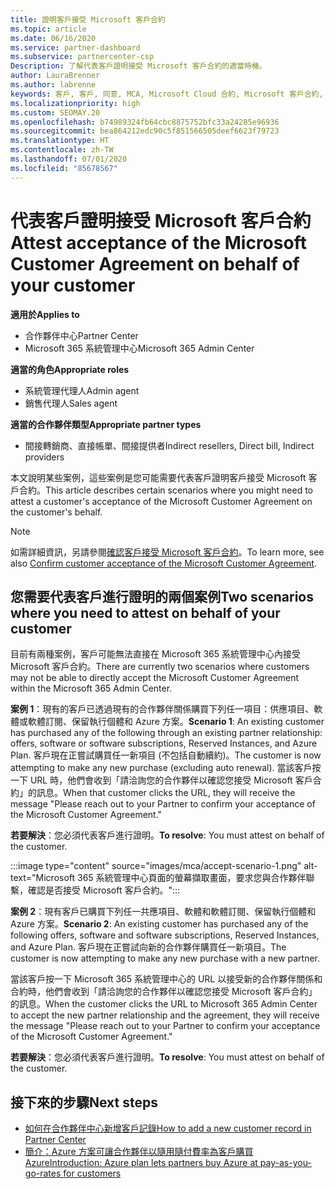 ```yaml
---
title: 證明客戶接受 Microsoft 客戶合約
ms.topic: article
ms.date: 06/16/2020
ms.service: partner-dashboard
ms.subservice: partnercenter-csp
Description: 了解代表客戶證明接受 Microsoft 客戶合約的適當時機。
author: LauraBrenner
ms.author: labrenne
keywords: 客戶, 客戶, 同意, MCA, Microsoft Cloud 合約, Microsoft 客戶合約, 客戶合約範本, 證明接受
ms.localizationpriority: high
ms.custom: SEOMAY.20
ms.openlocfilehash: b74989324fb64cbc8875752bfc33a24285e96936
ms.sourcegitcommit: bea864212edc90c5f851566505deef6623f79723
ms.translationtype: HT
ms.contentlocale: zh-TW
ms.lasthandoff: 07/01/2020
ms.locfileid: "85678567"
---
```

# <a name="attest-acceptance-of-the-microsoft-customer-agreement-on-behalf-of-your-customer"></a><span data-ttu-id="cafb3-104">代表客戶證明接受 Microsoft 客戶合約</span><span class="sxs-lookup"><span data-stu-id="cafb3-104">Attest acceptance of the Microsoft Customer Agreement on behalf of your customer</span></span>

<span data-ttu-id="cafb3-105">**適用於**</span><span class="sxs-lookup"><span data-stu-id="cafb3-105">**Applies to**</span></span>

- <span data-ttu-id="cafb3-106">合作夥伴中心</span><span class="sxs-lookup"><span data-stu-id="cafb3-106">Partner Center</span></span>
- <span data-ttu-id="cafb3-107">Microsoft 365 系統管理中心</span><span class="sxs-lookup"><span data-stu-id="cafb3-107">Microsoft 365 Admin Center</span></span>

<span data-ttu-id="cafb3-108">**適當的角色**</span><span class="sxs-lookup"><span data-stu-id="cafb3-108">**Appropriate roles**</span></span>

- <span data-ttu-id="cafb3-109">系統管理代理人</span><span class="sxs-lookup"><span data-stu-id="cafb3-109">Admin agent</span></span>
- <span data-ttu-id="cafb3-110">銷售代理人</span><span class="sxs-lookup"><span data-stu-id="cafb3-110">Sales agent</span></span>

<span data-ttu-id="cafb3-111">**適當的合作夥伴類型**</span><span class="sxs-lookup"><span data-stu-id="cafb3-111">**Appropriate partner types**</span></span>

- <span data-ttu-id="cafb3-112">間接轉銷商、直接帳單、間接提供者</span><span class="sxs-lookup"><span data-stu-id="cafb3-112">Indirect resellers, Direct bill, Indirect providers</span></span>

<span data-ttu-id="cafb3-113">本文說明某些案例，這些案例是您可能需要代表客戶證明客戶接受 Microsoft 客戶合約。</span><span class="sxs-lookup"><span data-stu-id="cafb3-113">This article describes certain scenarios where you might need to attest a customer's acceptance of the Microsoft Customer Agreement on the customer's behalf.</span></span>

>[!NOTE]
><span data-ttu-id="cafb3-114">如需詳細資訊，另請參閱[確認客戶接受 Microsoft 客戶合約](confirm-customer-agreement.md)。</span><span class="sxs-lookup"><span data-stu-id="cafb3-114">To learn more, see also [Confirm customer acceptance of the Microsoft Customer Agreement](confirm-customer-agreement.md).</span></span>

## <a name="two-scenarios-where-you-need-to-attest-on-behalf-of-your-customer"></a><span data-ttu-id="cafb3-115">您需要代表客戶進行證明的兩個案例</span><span class="sxs-lookup"><span data-stu-id="cafb3-115">Two scenarios where you need to attest on behalf of your customer</span></span>

<span data-ttu-id="cafb3-116">目前有兩種案例，客戶可能無法直接在 Microsoft 365 系統管理中心內接受 Microsoft 客戶合約。</span><span class="sxs-lookup"><span data-stu-id="cafb3-116">There are currently two scenarios where customers may not be able to directly accept the Microsoft Customer Agreement within the Microsoft 365 Admin Center.</span></span>

<span data-ttu-id="cafb3-117">**案例 1**：現有的客戶已透過現有的合作夥伴關係購買下列任一項目：供應項目、軟體或軟體訂閱、保留執行個體和 Azure 方案。</span><span class="sxs-lookup"><span data-stu-id="cafb3-117">**Scenario 1**: An existing customer has purchased any of the following through an existing partner relationship: offers, software or software subscriptions, Reserved Instances, and Azure Plan.</span></span> <span data-ttu-id="cafb3-118">客戶現在正嘗試購買任一新項目 (不包括自動續約)。</span><span class="sxs-lookup"><span data-stu-id="cafb3-118">The customer is now attempting to make any new purchase (excluding auto renewal).</span></span> <span data-ttu-id="cafb3-119">當該客戶按一下 URL 時，他們會收到「請洽詢您的合作夥伴以確認您接受 Microsoft 客戶合約」的訊息。</span><span class="sxs-lookup"><span data-stu-id="cafb3-119">When that customer clicks the URL, they will receive the message "Please reach out to your Partner to confirm your acceptance of the Microsoft Customer Agreement."</span></span>  

<span data-ttu-id="cafb3-120">**若要解決**：您必須代表客戶進行證明。</span><span class="sxs-lookup"><span data-stu-id="cafb3-120">**To resolve**: You must attest on behalf of the customer.</span></span>

:::image type="content" source="images/mca/accept-scenario-1.png" alt-text="Microsoft 365 系統管理中心頁面的螢幕擷取畫面，要求您與合作夥伴聯繫，確認是否接受 Microsoft 客戶合約。":::

<span data-ttu-id="cafb3-122">**案例 2**：現有客戶已購買下列任一共應項目、軟體和軟體訂閱、保留執行個體和 Azure 方案。</span><span class="sxs-lookup"><span data-stu-id="cafb3-122">**Scenario 2**: An existing customer has purchased any of the following offers, software and software subscriptions, Reserved Instances, and Azure Plan.</span></span> <span data-ttu-id="cafb3-123">客戶現在正嘗試向新的合作夥伴購買任一新項目。</span><span class="sxs-lookup"><span data-stu-id="cafb3-123">The customer is now attempting to make any new purchase with a new partner.</span></span>

<span data-ttu-id="cafb3-124">當該客戶按一下 Microsoft 365 系統管理中心的 URL 以接受新的合作夥伴關係和合約時，他們會收到「請洽詢您的合作夥伴以確認您接受 Microsoft 客戶合約」的訊息。</span><span class="sxs-lookup"><span data-stu-id="cafb3-124">When the customer clicks the URL to Microsoft 365 Admin Center to accept the new partner relationship and the agreement, they will receive the message "Please reach out to your Partner to confirm your acceptance of the Microsoft Customer Agreement."</span></span>  

<span data-ttu-id="cafb3-125">**若要解決**：您必須代表客戶進行證明。</span><span class="sxs-lookup"><span data-stu-id="cafb3-125">**To resolve**: You must attest on behalf of the customer.</span></span>  

## <a name="next-steps"></a><span data-ttu-id="cafb3-126">接下來的步驟</span><span class="sxs-lookup"><span data-stu-id="cafb3-126">Next steps</span></span>

- [<span data-ttu-id="cafb3-127">如何在合作夥伴中心新增客戶記錄</span><span class="sxs-lookup"><span data-stu-id="cafb3-127">How to add a new customer record in Partner Center</span></span>](add-a-new-customer.md)
- [<span data-ttu-id="cafb3-128">簡介：Azure 方案可讓合作夥伴以隨用隨付費率為客戶購買 Azure</span><span class="sxs-lookup"><span data-stu-id="cafb3-128">Introduction: Azure plan lets partners buy Azure at pay-as-you-go-rates for customers</span></span>](azure-plan-lp.md)
